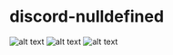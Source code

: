 # discord-nulldefined


![alt text](https://github.com/GiorgioRR/discord-nulldefined/blob/master/Screenshot_1.png)
![alt text](https://github.com/GiorgioRR/discord-nulldefined/blob/master/Screenshot_2.png)
![alt text](https://github.com/GiorgioRR/discord-nulldefined/blob/master/Screenshot_3.png)
